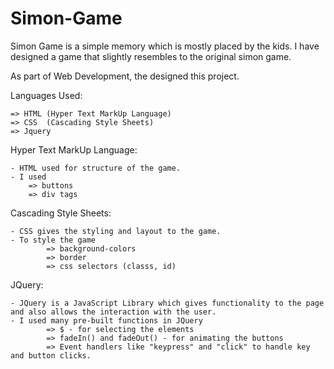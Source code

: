 # Simon-Game

Simon Game is a simple memory which is mostly placed by the kids. I have designed a game that slightly resembles to the original simon game.

As part of Web Development, the designed this project.

Languages Used:

    => HTML (Hyper Text MarkUp Language)
    => CSS  (Cascading Style Sheets)
    => Jquery
  
Hyper Text MarkUp Language:

    - HTML used for structure of the game.
    - I used
        => buttons
        => div tags
 
 Cascading Style Sheets:
 
    - CSS gives the styling and layout to the game.
    - To style the game
            => background-colors
            => border
            => css selectors (classs, id)
          
JQuery:

    - JQuery is a JavaScript Library which gives functionality to the page and also allows the interaction with the user.
    - I used many pre-built functions in JQuery
            => $ - for selecting the elements
            => fadeIn() and fadeOut() - for animating the buttons
            => Event handlers like "keypress" and "click" to handle key and button clicks.

